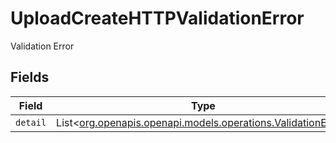 # UploadCreateHTTPValidationError

Validation Error


## Fields

| Field                                                                                                      | Type                                                                                                       | Required                                                                                                   | Description                                                                                                |
| ---------------------------------------------------------------------------------------------------------- | ---------------------------------------------------------------------------------------------------------- | ---------------------------------------------------------------------------------------------------------- | ---------------------------------------------------------------------------------------------------------- |
| `detail`                                                                                                   | List<[org.openapis.openapi.models.operations.ValidationError](../../models/operations/ValidationError.md)> | :heavy_minus_sign:                                                                                         | N/A                                                                                                        |